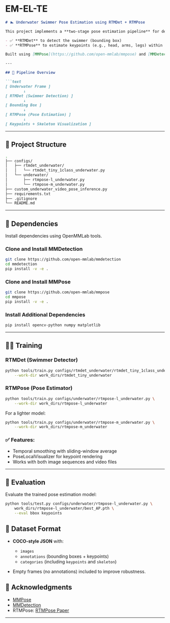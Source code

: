 # EM-EL-TE

````markdown
# 🏊 Underwater Swimmer Pose Estimation using RTMDet + RTMPose

This project implements a **two-stage pose estimation pipeline** for detecting and analyzing swimmers in underwater videos. It uses:

- ✅ **RTMDet** to detect the swimmer (bounding box)
- ✅ **RTMPose** to estimate keypoints (e.g., head, arms, legs) within the detected bounding box

Built using [MMPose](https://github.com/open-mmlab/mmpose) and [MMDetection](https://github.com/open-mmlab/mmdetection), and trained on a **custom underwater dataset**.

---

## 📌 Pipeline Overview

```text
[ Underwater Frame ]
        ↓
[ RTMDet (Swimmer Detection) ]
        ↓
[ Bounding Box ]
        ↓
[ RTMPose (Pose Estimation) ]
        ↓
[ Keypoints + Skeleton Visualization ]
````

---

## 📁 Project Structure

```bash
.
├── configs/
│   ├── rtmdet_underwater/
│   │   └── rtmdet_tiny_1class_underwater.py
│   └── underwater/
│       ├── rtmpose-l_underwater.py
│       └── rtmpose-m_underwater.py
├── custom_underwater_video_pose_inference.py
├── requirements.txt
├── .gitignore
└── README.md
```

---

## 🧩 Dependencies

Install dependencies using OpenMMLab tools.

### Clone and Install MMDetection

```bash
git clone https://github.com/open-mmlab/mmdetection
cd mmdetection
pip install -v -e .
```

### Clone and Install MMPose

```bash
git clone https://github.com/open-mmlab/mmpose
cd mmpose
pip install -v -e .
```

### Install Additional Dependencies

```bash
pip install opencv-python numpy matplotlib
```

---

## 🏋️‍♀️ Training

### RTMDet (Swimmer Detector)

```bash
python tools/train.py configs/rtmdet_underwater/rtmdet_tiny_1class_underwater.py \
    --work-dir work_dirs/rtmdet_tiny_underwater
```

### RTMPose (Pose Estimator)

```bash
python tools/train.py configs/underwater/rtmpose-l_underwater.py \
    --work-dir work_dirs/rtmpose-l_underwater
```

For a lighter model:

```bash
python tools/train.py configs/underwater/rtmpose-m_underwater.py \
    --work-dir work_dirs/rtmpose-m_underwater
```

### ✅ Features:

* Temporal smoothing with sliding-window average
* PoseLocalVisualizer for keypoint rendering
* Works with both image sequences and video files

---

## 🧪 Evaluation

Evaluate the trained pose estimation model:

```bash
python tools/test.py configs/underwater/rtmpose-l_underwater.py \
    work_dirs/rtmpose-l_underwater/best_AP.pth \
    --eval bbox keypoints
```

## 🧠 Dataset Format

* **COCO-style JSON** with:

  * `images`
  * `annotations` (bounding boxes + keypoints)
  * `categories` (including `keypoints` and `skeleton`)
* Empty frames (no annotations) included to improve robustness.

## 🙏 Acknowledgments

* [MMPose](https://github.com/open-mmlab/mmpose)
* [MMDetection](https://github.com/open-mmlab/mmdetection)
* RTMPose: [RTMPose Paper](https://arxiv.org/abs/2303.07399)

---


